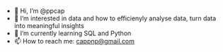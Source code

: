 - 👋 Hi, I’m @ppcap
- 👀 I’m interested in data and how to efficienyly analyse data, turn data into meaningful insights 
- 🌱 I’m currently learning SQL and Python  
- 📫 How to reach me: cappnp@gmail.com 

<!---
ppcap/ppcap is a ✨ special ✨ repository because its `README.md` (this file) appears on your GitHub profile.
You can click the Preview link to take a look at your changes.
--->
